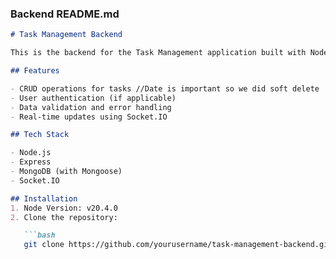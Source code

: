 
### Backend README.md

```markdown
# Task Management Backend

This is the backend for the Task Management application built with Node.js and Express. It provides a RESTful API for managing tasks.

## Features

- CRUD operations for tasks //Date is important so we did soft delete
- User authentication (if applicable)
- Data validation and error handling
- Real-time updates using Socket.IO

## Tech Stack

- Node.js
- Express
- MongoDB (with Mongoose)
- Socket.IO

## Installation
1. Node Version: v20.4.0
2. Clone the repository:

   ```bash
   git clone https://github.com/yourusername/task-management-backend.git
